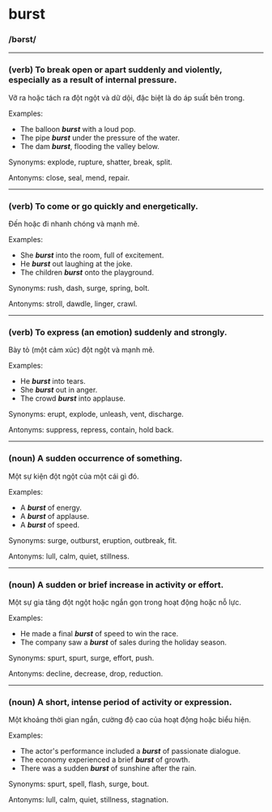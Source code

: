 # burst

### /bərst/

---

### (verb) To break open or apart suddenly and violently, especially as a result of internal pressure.

Vỡ ra hoặc tách ra đột ngột và dữ dội, đặc biệt là do áp suất bên trong.

Examples:
- The balloon ***burst*** with a loud pop.
- The pipe ***burst*** under the pressure of the water.
- The dam ***burst***, flooding the valley below.

Synonyms: explode, rupture, shatter, break, split.

Antonyms: close, seal, mend, repair.

---

### (verb) To come or go quickly and energetically.

Đến hoặc đi nhanh chóng và mạnh mẽ.

Examples:
- She ***burst*** into the room, full of excitement.
- He ***burst*** out laughing at the joke.
- The children ***burst*** onto the playground.

Synonyms: rush, dash, surge, spring, bolt.

Antonyms: stroll, dawdle, linger, crawl.

---

### (verb) To express (an emotion) suddenly and strongly.

Bày tỏ (một cảm xúc) đột ngột và mạnh mẽ.

Examples:
- He ***burst*** into tears.
- She ***burst*** out in anger.
- The crowd ***burst*** into applause.

Synonyms: erupt, explode, unleash, vent, discharge.

Antonyms: suppress, repress, contain, hold back.

---

### (noun) A sudden occurrence of something.

Một sự kiện đột ngột của một cái gì đó.

Examples:
- A ***burst*** of energy.
- A ***burst*** of applause.
- A ***burst*** of speed.

Synonyms: surge, outburst, eruption, outbreak, fit.

Antonyms: lull, calm, quiet, stillness.

---

### (noun) A sudden or brief increase in activity or effort.

Một sự gia tăng đột ngột hoặc ngắn gọn trong hoạt động hoặc nỗ lực.

Examples:
- He made a final ***burst*** of speed to win the race.
- The company saw a ***burst*** of sales during the holiday season.

Synonyms: spurt, spurt, surge, effort, push.

Antonyms: decline, decrease, drop, reduction.

---

### (noun) A short, intense period of activity or expression.

Một khoảng thời gian ngắn, cường độ cao của hoạt động hoặc biểu hiện.

Examples:
- The actor's performance included a ***burst*** of passionate dialogue.
- The economy experienced a brief ***burst*** of growth.
-  There was a sudden ***burst*** of sunshine after the rain.

Synonyms: spurt, spell, flash, surge, bout.

Antonyms: lull, calm, quiet, stillness, stagnation.